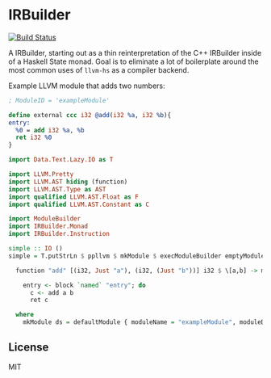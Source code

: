 IRBuilder
=========

[![Build Status](https://travis-ci.org/llvm-hs/llvm-irbuilder.svg?branch=master)](https://travis-ci.org/llvm-hs/llvm-irbuilder)

A IRBuilder, starting out as a thin reinterpretation of the C++ IRBuilder inside
of a Haskell State monad. Goal is to eliminate a lot of boilerplate around the
most common uses of `llvm-hs` as a compiler backend. 

Example LLVM module that adds two numbers:

```llvm
; ModuleID = 'exampleModule'

define external ccc i32 @add(i32 %a, i32 %b){
entry:
  %0 = add i32 %a, %b
  ret i32 %0
}
```

```haskell
import Data.Text.Lazy.IO as T

import LLVM.Pretty
import LLVM.AST hiding (function)
import LLVM.AST.Type as AST
import qualified LLVM.AST.Float as F
import qualified LLVM.AST.Constant as C

import ModuleBuilder
import IRBuilder.Monad
import IRBuilder.Instruction

simple :: IO ()
simple = T.putStrLn $ ppllvm $ mkModule $ execModuleBuilder emptyModuleBuilder $ mdo

  function "add" [(i32, Just "a"), (i32, (Just "b"))] i32 $ \[a,b] -> mdo

    entry <- block `named` "entry"; do
      c <- add a b
      ret c

  where
    mkModule ds = defaultModule { moduleName = "exampleModule", moduleDefinitions = ds }
```

License
-------

MIT
